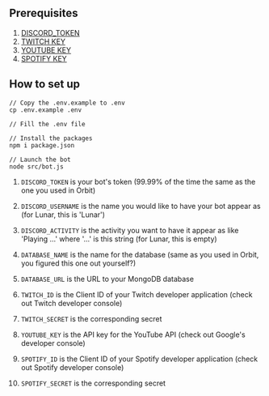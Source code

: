 ## Prerequisites

1. [DISCORD_TOKEN](https://discord.com/developers/)
2. [TWITCH KEY](https://dev.twitch.tv/docs/api/)
3. [YOUTUBE KEY](https://developers.google.com/youtube/v3/docs)
4. [SPOTIFY KEY](https://developer.spotify.com/)


## How to set up

```
// Copy the .env.example to .env
cp .env.example .env

// Fill the .env file

// Install the packages
npm i package.json

// Launch the bot
node src/bot.js
```

1. `DISCORD_TOKEN` is your bot's token (99.99% of the time the same as the one you used in Orbit)

2. `DISCORD_USERNAME` is the name you would like to have your bot appear as (for Lunar, this is 'Lunar')

3. `DISCORD_ACTIVITY` is the activity you want to have it appear as like 'Playing ...' where '...' is this string (for Lunar, this is empty)

4. `DATABASE_NAME` is the name for the database (same as you used in Orbit, you figured this one out yourself?)

5. `DATABASE_URL` is the URL to your MongoDB database

6. `TWITCH_ID` is the Client ID of your Twitch developer application (check out Twitch developer console)

7. `TWITCH_SECRET` is the corresponding secret

8. `YOUTUBE_KEY` is the API key for the YouTube API (check out Google's developer console)

9. `SPOTIFY_ID` is the Client ID of your Spotify developer application (check out Spotify developer console)

10. `SPOTIFY_SECRET` is the corresponding secret

